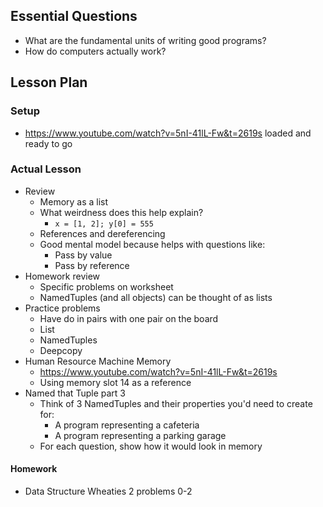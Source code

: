 ## Essential Questions

- What are the fundamental units of writing good programs?
- How do computers actually work?

## Lesson Plan

### Setup

- https://www.youtube.com/watch?v=5nI-41lL-Fw&t=2619s loaded and ready to go

### Actual Lesson

- Review
    - Memory as a list
    - What weirdness does this help explain?
        - `x = [1, 2]; y[0] = 555`
    - References and dereferencing
    - Good mental model because helps with questions like:
        - Pass by value
        - Pass by reference
- Homework review
    - Specific problems on worksheet
    - NamedTuples (and all objects) can be thought of as lists
- Practice problems
    - Have do in pairs with one pair on the board
    - List
    - NamedTuples
    - Deepcopy
- Human Resource Machine Memory
    - https://www.youtube.com/watch?v=5nI-41lL-Fw&t=2619s
    - Using memory slot 14 as a reference
- Named that Tuple part 3
    - Think of 3 NamedTuples and their properties you'd need to create for:
        - A program representing a cafeteria
        - A program representing a parking garage
    - For each question, show how it would look in memory

#### Homework

- Data Structure Wheaties 2 problems 0-2
